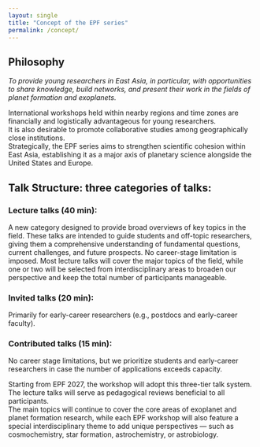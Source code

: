```yaml
---
layout: single
title: "Concept of the EPF series"
permalink: /concept/
---
```


## Philosophy
*To provide young researchers in East Asia, in particular, with opportunities to share knowledge, build networks, and present their work in the fields of planet formation and exoplanets.*

International workshops held within nearby regions and time zones are financially and logistically advantageous for young researchers.  
It is also desirable to promote collaborative studies among geographically close institutions.  
Strategically, the EPF series aims to strengthen scientific cohesion within East Asia, establishing it as a major axis of planetary science alongside the United States and Europe.


## Talk Structure: three categories of talks:

### Lecture talks (40 min): 
A new category designed to provide broad overviews of key topics in the field. These talks are intended to guide students and off-topic researchers, giving them a comprehensive understanding of fundamental questions, current challenges, and future prospects. No career-stage limitation is imposed.
Most lecture talks will cover the major topics of the field, while one or two will be selected from interdisciplinary areas to broaden our perspective and keep the total number of participants manageable.

### Invited talks (20 min): 
Primarily for early-career researchers (e.g., postdocs and early-career faculty).

### Contributed talks (15 min): 
No career stage limitations, but we prioritize students and early-career researchers in case the number of applications exceeds capacity.


Starting from EPF 2027, the workshop will adopt this three-tier talk system.  
The lecture talks will serve as pedagogical reviews beneficial to all participants.  
The main topics will continue to cover the core areas of exoplanet and planet formation research, while each EPF workshop will also feature a special interdisciplinary theme to add unique perspectives — such as cosmochemistry, star formation, astrochemistry, or astrobiology.
